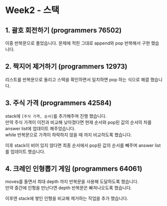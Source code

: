 # Week2 - 스택

## 1. 괄호 회전하기 (programmers 76502)

이중 반복문으로 풀었습니다. 문제에 적힌 그대로 append와 pop 반복해서 구현 했습니다.

## 2. 짝지어 제거하기 (programmers 12973)

리스트를 반복문으로 돌리고 스택을 확인하면서 일치하면 pop 하는 식으로 해결 했습니다.

## 3. 주식 가격 (programmers 42584)

stack에 `[주식 가격, 순서]`를 추가해주며 진행 했습니다.  
만약 주식 가격이 이전과 비교해 낮아졌다면 현재 순서와 pop된 값의 순서의 차를 answer list에 업데이트 해주었습니다.  
while 반복문으로 가격이 하락하지 않을 때 까지 비교하도록 했습니다.

이후 stack이 비어 있지 않다면 최종 순서에서 pop된 값의 순서를 빼주며 answer list를 업데이트 했습니다.

## 4. 크레인 인형뽑기 게임 (programmers 64061)

moves를 돌면서 최대 depth 까지 반복문을 사용해 도달하도록 했습니다.  
만약 중간에 인형을 만난다면 depth 반복문은 빠져나오도록 했습니다.

이후엔 stack에 쌓인 인형을 비교해 제거하는 작업을 추가 했습니다.
